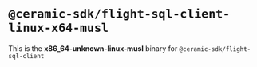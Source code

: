 # `@ceramic-sdk/flight-sql-client-linux-x64-musl`

This is the **x86_64-unknown-linux-musl** binary for `@ceramic-sdk/flight-sql-client`
